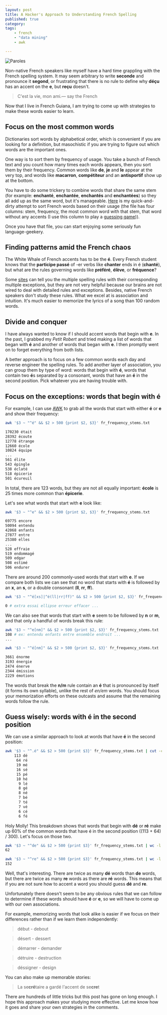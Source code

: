 ```yaml
---
layout: post
title: A Hacker's Approach to Understanding French Spelling
published: true
category:
tags:
    - french
    - "data mining"
    - awk

---
```


![Paroles](https://lh5.googleusercontent.com/-Ni7oJ-kyPZ0/UolG2TLQBII/AAAAAAAAGk0/8FHuV8Z_4yk/w700/IMG_20131117_194308.jpg)

Non-native French speakers like myself have a hard time grappling with the French spelling system. It may seem arbitrary to write **seconde** and pronounce it **segond**, or frustrating that there is no rule to define why **déçu** has an accent on the **e**, but **reçu** doesn't.

>C'est la vie, mon ami.— say the French

Now that I live in French Guiana, I am trying to come up with strategies to make these words easier to learn.

<!--excerpt-->

## Focus on the most common words

Dictionaries sort words by alphabetical order, which is convenient if you are looking for a definition, but masochistic if you are trying to figure out which words are the important ones.

One way is to sort them by frequency of usage. You take a bunch of French text and you count how many times each words appears, then you sort them by their frequency. Common words like **de**, **je** and **le** appear at the very top, and words like **macarron**, **compétiteur** and an **antisportif** show up at the bottom.

You have to do some trickery to combine words that share the same stem (for example: **enchanté**, **enchantée**, **enchantés** and **enchantées**) so they all add up as the same word, but it's manageable. [Here](https://github.com/nachocab/french_experiments/blob/master/fr_frequency_stems.txt) is my quick-and-dirty attempt to sort French words based on their usage (the file has four columns: stem, frequency, the most common word with that stem, that word without any accents (I use this column to play a [guessing game](https://github.com/nachocab/french_experiments/blob/master/play))).

Once you have that file, you can start enjoying some seriously fun language-geekery.

## Finding patterns amid the French chaos

The White Whale of French accents has to be the **é**. Every French student knows that the **participe passé** of -er verbs like **chanter** ends in é (<strong>chanté</strong>), but what are the rules governing words like **préféré**, **élève**, or **fréquence**?

Some [sites](http://orthonet.sdv.fr/pages/informations_p6.html) can tell you the multiple spelling rules with their corresponding multiple exceptions, but they are not very helpful because our brains are not wired to deal with detailed rules and exceptions. Besides, native French speakers don't study these rules. What we excel at is association and intuition. It's much easier to memorize the lyrics of a song than 100 random words.

## Divide and conquer

I have always wanted to know if I should accent words that begin with **e**. In the past, I grabbed my *Petit Robert* and tried making a list of words that began with **é** and another of words that began with **e**. I then promptly went on to forget everything from both lists.

A better approach is to focus on a few common words each day and reverse engineer the spelling rules. To add another layer of association, you can group them by type of word: words that begin with **é**, words that contain two **é**s separated by a consonant, words that have an **é** in the second position. Pick whatever you are having trouble with.

## Focus on the exceptions: words that begin with é

For example, I can use [AWK](http://reasoniamhere.com/2013/09/16/awk-gtf-how-to-analyze-a-transcriptome-like-a-pro-part-1/) to grab all the words that start with either **é** or **e** and show their frequency:

``` bash
awk '$3 ~ "^é" && $2 > 500 {print $2, $3}' fr_frequency_stems.txt

170230 était
28392 écoute
12778 étrange
12660 école
10824 équipe
...
561 élite
543 épingle
538 éclaté
518 épicerie
501 écureuil
```

In total, there are 123 words, but they are not all equally important: **école** is 25 times more common than **épicerie**.

Let's see what words that start with **e** look like:

``` bash
awk '$3 ~ "^e" && $2 > 500 {print $2, $3}' fr_frequency_stems.txt

69775 encore
50094 entendu
42068 enfants
27877 entre
25380 elles
...
528 effraie
519 endommagé
509 edgar
508 estimé
506 endurer
```

There are around 200 commonly-used words that start with **e**. If we compare both lists we can see that no word that starts with **é** is followed by an **x**, an **s**, or a double consonant (<strong>ll</strong>, **rr**, **ff**).

``` bash
awk '$3 ~ "^é[xs]|^é(ll|rr|ff)" && $2 > 500 {print $2, $3}' fr_frequency_stems.txt | wc -l

0 # extra essai ellipse erreur effacer ...
```

We can also see that words that start with **e** seem to be followed by **n** or **m**, and that only a handful of words break this rule:

``` bash
awk '$3 ~ "^e[nm]" && $2 > 500 {print $2, $3}' fr_frequency_stems.txt | wc -l
108 # ex: entendu enfants entre ensemble endroit ...
...

awk '$3 ~ "^é[nm]" && $2 > 500 {print $2, $3}' fr_frequency_stems.txt

3661 énorme
3193 énergie
2474 énerve
2344 émission
2229 émotions
```

The words that break the **n/m** rule contain an **é** that is pronounced by itself (it forms its own syllable), unlike the rest of *en/em* words. You should focus your memorization efforts on these outcasts and assume that the remaining words follow the rule.

## Guess wisely: words with é in the second position

We can use a similar approach to look at words that have **é** in the second position:

``` bash
awk '$3 ~ "^.é" && $2 > 500 {print $3}' fr_frequency_stems.txt | cut -c2 | sort | uniq -c | sort -k1,1gr
    113 dé
     64 ré
     19 mé
     16 sé
     15 pé
     10 hé
      9 lé
      8 gé
      8 né
      7 bé
      7 té
      7 vé
      6 cé
      6 fé
```

Holy Molly! This breakdown shows that words that begin with **dé** or **ré** make up 60% of the common words that have é in the second position ((113 + 64) / 300). Let's focus on those two.

``` bash
awk '$3 ~ "^de" && $2 > 500 {print $3}' fr_frequency_stems.txt | wc -l
62

awk '$3 ~ "^re" && $2 > 500 {print $3}' fr_frequency_stems.txt | wc -l
152
```

Well, that's interesting. There are twice as many **dé** words than **de** words, but there are twice as many **re** words as there are **ré** words. This means that if you are not sure how to accent a word you should guess **dé** and **re**.

Unfortunately there doesn't seem to be any obvious rules that we can follow to determine if these words should have **é** or **e**, so we will have to come up with our own associations.

For example, memorizing words that look alike is easier if we focus on their differences rather than if we learn them independently:

> début - debout

> désert - dessert

> démarrer - demander

> détruire - destruction

> déssigner - design

You can also make up memorable stories:

> La se**cré**taire a gardé l'accent de se**cre**t

There are hundreds of little tricks but this post has gone on long enough. I hope this approach makes your studying more effective. Let me know how it goes and share your own strategies in the comments.

